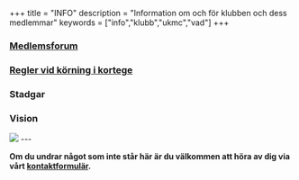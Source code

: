+++
title = "INFO"
description = "Information om och för klubben och dess medlemmar"
keywords = ["info","klubb","ukmc","vad"]
+++
### [Medlemsforum](https://www.tapatalk.com/groups/ukmc)

### [Regler vid körning i kortege](/doc/kortege.pdf)

### Stadgar

### Vision

<img src="/img/product2.jpg">
---

**Om du undrar något som inte står här är du välkommen att höra av dig via vårt [kontaktformulär](/contact).**